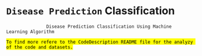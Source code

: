 # `Disease Prediction` Classification
                   Disease Prediction Classification Using Machine Learning Algorithm



<mark> `To find more refere to the CodeDescription README file for the analyzy of the code and datasets.` </mark>


